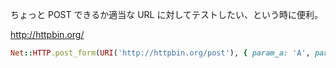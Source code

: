 ちょっと POST できるか適当な URL に対してテストしたい、という時に便利。

http://httpbin.org/

```rb
Net::HTTP.post_form(URI('http://httpbin.org/post'), { param_a: 'A', param_b: 'B' })
```
